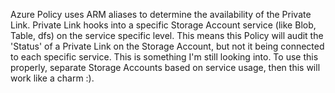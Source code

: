 Azure Policy uses ARM aliases to determine the availability of the Private Link. Private Link hooks into a specific Storage Account service (like Blob, Table, dfs) on the service specific level.
This means this Policy will audit the 'Status' of a Private Link on the Storage Account, but not it being connected to each specific service. This is something I'm still looking into.
To use this properly, separate Storage Accounts based on service usage, then this will work like a charm :).
